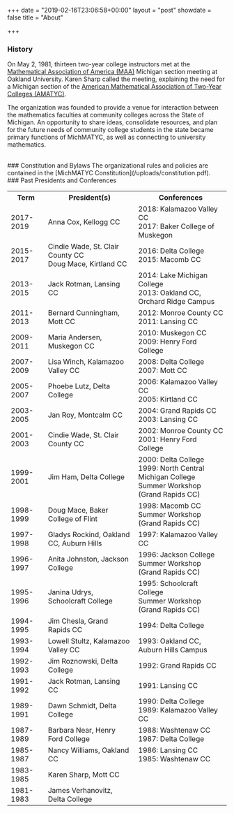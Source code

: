 +++
date = "2019-02-16T23:06:58+00:00"
layout = "post"
showdate = false
title = "About"

+++


### History

On May 2, 1981, thirteen two-year college instructors met at the [Mathematical Association of America (MAA)](http://sections.maa.org/michigan/) Michigan section meeting at Oakland University. Karen Sharp called the meeting, explaining the need for a Michigan section of the [American Mathematical Association of Two-Year Colleges (AMATYC)](http://www.amatyc.org/). 

The organization was founded to provide a venue for interaction between the mathematics faculties at community colleges across the State of Michigan. An opportunity to share ideas, consolidate resources, and plan for the future needs of community college students in the state became primary functions of MichMATYC, as well as connecting to university mathematics. 

</br>
### Constitution and Bylaws
The organizational rules and policies are contained in the [MichMATYC Constitution](/uploads/constitution.pdf).

</br>
### Past Presidents and Conferences
<table class="tg">
<tr>
<th class="tg-c3ow"><b>Term</b></th>
<th class="tg-c3ow"><b>President(s)</b></th>
<th class="tg-c3ow"><b>Conferences</b></th>
</tr>

<tr>
<td class>2017-2019</td>
<td class="tg-c3ow">Anna Cox, Kellogg CC</td>

<td class="tg-c3ow">2018: Kalamazoo Valley CC<br>
2017: Baker College of Muskegon</td>
</tr>

<tr>
<td class="tg-c3ow">2015-2017</td>
<td class="tg-c3ow">Cindie Wade, St. Clair County CC <br>  
Doug Mace, Kirtland CC</td>

<td class="tg-c3ow">2016: Delta College <br>  
2015: Macomb CC</td>
</tr>

<tr>
<td class="tg-c3ow">2013-2015</td>
<td class="tg-c3ow">Jack Rotman, Lansing CC</td>

<td class="tg-c3ow">2014: Lake Michigan College<br>
2013: Oakland CC, Orchard Ridge Campus</td>  
</tr>

<tr>
<td class="tg-c3ow">2011-2013</td>
<td class="tg-c3ow">Bernard Cunningham, Mott CC</td>

<td class="tg-c3ow">2012: Monroe County CC<br> 
2011: Lansing CC</td>
</tr>

<tr>
<td class="tg-c3ow">2009-2011</td>
<td class="tg-c3ow">Maria Andersen, Muskegon CC</td>

<td class="tg-c3ow">2010: Muskegon CC<br>  
2009: Henry Ford College</td>
</tr>

<tr>
<td class="tg-c3ow">2007-2009</td>
<td class="tg-c3ow">Lisa Winch, Kalamazoo Valley CC</td>

<td class="tg-c3ow">2008: Delta College<br>
2007: Mott CC</td>
</tr>

<tr>
<td class="tg-c3ow">2005-2007</td>
<td class="tg-c3ow">Phoebe Lutz, Delta College</td>

<td class="tg-c3ow">2006: Kalamazoo Valley CC <br>  
2005: Kirtland CC</td>
</tr>

<tr>
<td class="tg-c3ow">2003-2005</td>
<td class="tg-c3ow">Jan Roy, Montcalm CC</td>

<td class="tg-c3ow">2004: Grand Rapids CC <br>  
2003: Lansing CC </td>
</tr>

<tr>
<td class="tg-c3ow">2001-2003</td>
<td class="tg-c3ow">Cindie Wade, St. Clair County CC</td>

<td class="tg-c3ow">2002: Monroe County CC <br/>  
2001: Henry Ford College</td>
</tr>

<tr>
<td class="tg-c3ow">1999-2001</td>
<td class="tg-c3ow">Jim Ham, Delta College</td>

<td class="tg-c3ow">2000: Delta College <br/>  
1999: North Central Michigan College<br/>
Summer Workshop (Grand Rapids CC)</td>
</tr>

<tr>
<td class="tg-c3ow">1998-1999</td>
<td class="tg-c3ow">Doug Mace, Baker College of Flint</td>
  
<td class="tg-c3ow">1998: Macomb CC <br/>
Summer Workshop (Grand Rapids CC)</td>
</tr>

<tr>
<td class="tg-c3ow">1997-1998</td>
<td class="tg-c3ow">Gladys Rockind, Oakland CC, Auburn Hills</td>

<td class="tg-c3ow">1997: Kalamazoo Valley CC</td>
</tr>

<tr>
<td class="tg-c3ow">1996-1997</td>

<td class="tg-c3ow">Anita Johnston, Jackson College</td>
<td class="tg-c3ow">1996: Jackson College <br/>
Summer Workshop (Grand Rapids CC)</td>
</tr>

<tr>
<td class="tg-c3ow">1995-1996</td>
<td class="tg-c3ow">Janina Udrys, Schoolcraft College</td>

<td class="tg-c3ow">1995: Schoolcraft College <br/>
Summer Workshop (Grand Rapids CC)</td>
</tr>

<tr>
<td class="tg-c3ow">1994-1995</td>
<td class="tg-c3ow">Jim Chesla, Grand Rapids CC</td>

<td class="tg-c3ow">1994: Delta College</td>
</tr>

<tr>
<td class="tg-c3ow">1993-1994</td>
<td class="tg-c3ow">Lowell Stultz, Kalamazoo Valley CC</td>

<td class="tg-c3ow">1993: Oakland CC, Auburn Hills Campus</td>
</tr>

<tr>
<td class="tg-c3ow">1992-1993</td>
<td class="tg-c3ow">Jim Roznowski, Delta College</td>

<td class="tg-c3ow">1992: Grand Rapids CC</td>
</tr>

<tr>
<td class="tg-c3ow">1991-1992</td>
<td class="tg-c3ow">Jack Rotman, Lansing CC</td>

<td class="tg-c3ow">1991: Lansing CC</td>  
</tr>

<tr>
<td class="tg-c3ow">1989-1991</td>
<td class="tg-c3ow">Dawn Schmidt, Delta College</td>

<td class="tg-c3ow">1990: Delta College <br/>  
1989: Kalamazoo Valley CC</td>
</tr>

<tr>
<td class="tg-c3ow">1987-1989</td>
<td class="tg-c3ow">Barbara Near, Henry Ford College</td>

<td class="tg-c3ow">1988: Washtenaw CC <br/>  
1987: Delta College</td>
</tr>

<tr>
<td class="tg-c3ow">1985-1987</td>
<td class="tg-c3ow">Nancy Williams, Oakland CC</td>

<td class="tg-c3ow">1986: Lansing CC <br/>  
1985: Washtenaw CC</td>
</tr>

<tr>
<td class="tg-c3ow">1983-1985</td>
<td class="tg-c3ow">Karen Sharp, Mott CC</td>
<td class="tg-c3ow"></td>
</tr>

<tr>
<td class="tg-c3ow">1981-1983</td>
<td class="tg-c3ow">James Verhanovitz, Delta College</td>
<td class="tg-c3ow"></td>
</tr>

</table>
